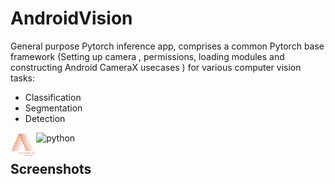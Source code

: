 <!--![Header](.github/images/header.svg)-->

# AndroidVision

General purpose Pytorch inference app, comprises a common Pytorch base framework (Setting up camera
, permissions, loading modules and constructing Android CameraX usecases ) for
 various
 computer
 vision
 tasks:

- Classification
- Segmentation
- Detection


<p align="center" width="100%">
  <a href="https://alexandra.dk">
    <img alt="Alexandra Instittutet"
    src=".github/images/alexandra.png" height="40" align="left" />
  </a>
  <a href="http://python.org/">
    <img alt="python" src=".github/images/python.svg" height="40" align="left" />
  </a>
</p>

<br/>


## Screenshots
